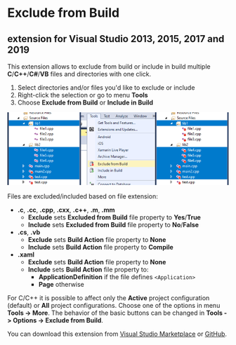 # Exclude from Build
## extension for Visual Studio 2013, 2015, 2017 and 2019

This extension allows to exclude from build or include in build multiple **C**/**C++**/**C#**/**VB** files and directories with one click.

1. Select directories and/or files you'd like to exclude or include
2. Right-click the selection or go to menu **Tools**
3. Choose **Exclude from Build** or **Include in Build**

![Exclude From Build](images/preview.png)

Files are excluded/included based on file extension:
- **.c**, **.cc**, **.cpp**, **.cxx**, **.c++**, **.m**, **.mm**
  - **Exclude** sets **Excluded from Build** file property to **Yes**/**True**
  - **Include** sets **Excluded from Build** file property to **No**/**False**
- **.cs**, **.vb**
  - **Exclude** sets **Build Action** file property to **None**
  - **Include** sets **Build Action** file property to **Compile**
- **.xaml**
  - **Exclude** sets **Build Action** file property to **None**
  - **Include** sets **Build Action** file property to:
    - **ApplicationDefinition** if the file defines `<Application>`
    - **Page** otherwise

For C/C++ it is possible to affect only the **Active** project configuration (default) or **All** project configurations. Choose one of the options in menu **Tools -> More**.
The behavior of the basic buttons can be changed in **Tools -> Options -> Exclude from Build**.

You can download this extension from [Visual Studio Marketplace](https://marketplace.visualstudio.com/items?itemName=AdamWulkiewicz.ExcludeFromBuild) or [GitHub](https://github.com/awulkiew/exclude-from-build/releases).
